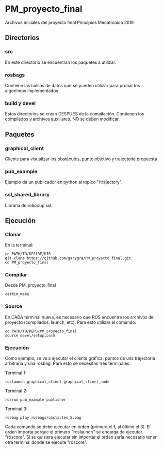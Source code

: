 # PM_proyecto_final
Archivos iniciales del proyecto final Principios Mecatrónica 2019

## Directorios
### src
En este directorio se encuentran los paquetes a utilizar. 

### rosbags 
Contiene las bolsas de datos que se pueden utilizar para probar los algoritmos implementados

### build y devel
Estos directorios se crean DESPUES de la compilación. Contienen los compilados y archivos auxiliares. NO se deben modificar.

## Paquetes
### graphical_client
Cliente para visualizar los obstáculos, punto objetivo y trajectoria propuesta

### pub_example
Ejemplo de un publicador en python al tópico "/trajectory". 

### ssl_shared_library
Libraria de robocup ssl.

## Ejecución
### Clonar
En la terminal:
```
cd PATH/TO/DESIRE/DIR
git clone https://github.com/garygra/PM_proyecto_final.git
cd PM_proyecto_final
```

### Compilar
Desde PM_proyecto_final
```
catkin_make
```

### Source
En CADA terminal nueva, es necesario que ROS encuentre los archivos del proyecto (compilados, launch, etc). Para esto utilizar el comando:
```
cd PATH/TO/REPO/PM_proyecto_final
source devel/setup.bash
```


### Ejecución
Como ejemplo, se va a ejecutar el cliente gráfica, puntos de una trajectoria arbitraria y una rosbag. Para esto se necesitan tres terminales.

Terminal 1:
```
roslaunch graphical_client graphical_client_node
```

Terminal 2:
```
rosrun pub_example publisher
```

Terminal 3:
```
rosbag play rosbags/obstacles_5.bag
```

Cada comando se debe ejecutar en orden (primero el 1, al último el 3). El orden importa porque el primero "roslaunch" se encarga de ejecutar "roscore". Si se quisiera ejecutar sin importar el orden sería necesario tener otra terminal donde se ejecute "roscore".

